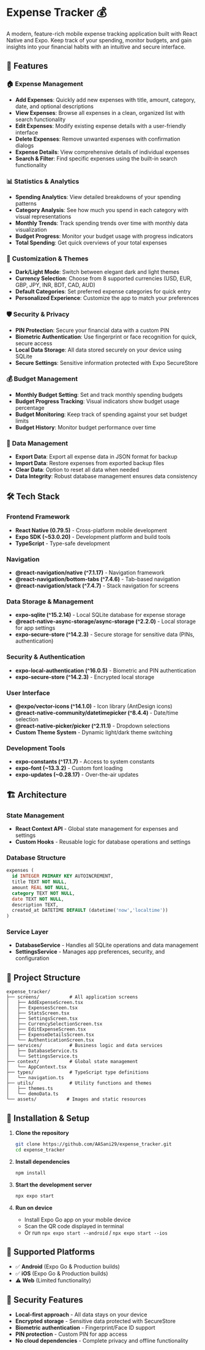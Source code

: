 # Expense Tracker 💰

A modern, feature-rich mobile expense tracking application built with React Native and Expo. Keep track of your spending, monitor budgets, and gain insights into your financial habits with an intuitive and secure interface.

## 📱 Features

### 🏠 **Expense Management**

- **Add Expenses**: Quickly add new expenses with title, amount, category, date, and optional descriptions
- **View Expenses**: Browse all expenses in a clean, organized list with search functionality
- **Edit Expenses**: Modify existing expense details with a user-friendly interface
- **Delete Expenses**: Remove unwanted expenses with confirmation dialogs
- **Expense Details**: View comprehensive details of individual expenses
- **Search & Filter**: Find specific expenses using the built-in search functionality



### 📊 **Statistics & Analytics**

- **Spending Analytics**: View detailed breakdowns of your spending patterns
- **Category Analysis**: See how much you spend in each category with visual representations
- **Monthly Trends**: Track spending trends over time with monthly data visualization
- **Budget Progress**: Monitor your budget usage with progress indicators
- **Total Spending**: Get quick overviews of your total expenses



### 🎨 **Customization & Themes**

- **Dark/Light Mode**: Switch between elegant dark and light themes
- **Currency Selection**: Choose from 8 supported currencies (USD, EUR, GBP, JPY, INR, BDT, CAD, AUD)
- **Default Categories**: Set preferred expense categories for quick entry
- **Personalized Experience**: Customize the app to match your preferences



### 🛡️ **Security & Privacy**

- **PIN Protection**: Secure your financial data with a custom PIN
- **Biometric Authentication**: Use fingerprint or face recognition for quick, secure access
- **Local Data Storage**: All data stored securely on your device using SQLite
- **Secure Settings**: Sensitive information protected with Expo SecureStore



### 💰 **Budget Management**

- **Monthly Budget Setting**: Set and track monthly spending budgets
- **Budget Progress Tracking**: Visual indicators show budget usage percentage
- **Budget Monitoring**: Keep track of spending against your set budget limits
- **Budget History**: Monitor budget performance over time



### 📂 **Data Management**

- **Export Data**: Export all expense data in JSON format for backup
- **Import Data**: Restore expenses from exported backup files
- **Clear Data**: Option to reset all data when needed
- **Data Integrity**: Robust database management ensures data consistency



## 🛠️ Tech Stack

### **Frontend Framework**

- **React Native (0.79.5)** - Cross-platform mobile development
- **Expo SDK (~53.0.20)** - Development platform and build tools
- **TypeScript** - Type-safe development

### **Navigation**

- **@react-navigation/native (^7.1.17)** - Navigation framework
- **@react-navigation/bottom-tabs (^7.4.6)** - Tab-based navigation
- **@react-navigation/stack (^7.4.7)** - Stack navigation for screens

### **Data Storage & Management**

- **expo-sqlite (^15.2.14)** - Local SQLite database for expense storage
- **@react-native-async-storage/async-storage (^2.2.0)** - Local storage for app settings
- **expo-secure-store (^14.2.3)** - Secure storage for sensitive data (PINs, authentication)

### **Security & Authentication**

- **expo-local-authentication (^16.0.5)** - Biometric and PIN authentication
- **expo-secure-store (^14.2.3)** - Encrypted local storage

### **User Interface**

- **@expo/vector-icons (^14.1.0)** - Icon library (AntDesign icons)
- **@react-native-community/datetimepicker (^8.4.4)** - Date/time selection
- **@react-native-picker/picker (^2.11.1)** - Dropdown selections
- **Custom Theme System** - Dynamic light/dark theme switching

### **Development Tools**

- **expo-constants (^17.1.7)** - Access to system constants
- **expo-font (~13.3.2)** - Custom font loading
- **expo-updates (~0.28.17)** - Over-the-air updates

## 🏗️ Architecture

### **State Management**

- **React Context API** - Global state management for expenses and settings
- **Custom Hooks** - Reusable logic for database operations and settings

### **Database Structure**

```sql
expenses (
  id INTEGER PRIMARY KEY AUTOINCREMENT,
  title TEXT NOT NULL,
  amount REAL NOT NULL,
  category TEXT NOT NULL,
  date TEXT NOT NULL,
  description TEXT,
  created_at DATETIME DEFAULT (datetime('now','localtime'))
)
```

### **Service Layer**

- **DatabaseService** - Handles all SQLite operations and data management
- **SettingsService** - Manages app preferences, security, and configuration

## 📁 Project Structure

```
expense_tracker/
├── screens/           # All application screens
│   ├── AddExpenseScreen.tsx
│   ├── ExpensesScreen.tsx
│   ├── StatsScreen.tsx
│   ├── SettingsScreen.tsx
│   ├── CurrencySelectionScreen.tsx
│   ├── EditExpenseScreen.tsx
│   ├── ExpenseDetailsScreen.tsx
│   └── AuthenticationScreen.tsx
├── services/          # Business logic and data services
│   ├── DatabaseService.ts
│   └── SettingsService.ts
├── context/           # Global state management
│   └── AppContext.tsx
├── types/             # TypeScript type definitions
│   └── navigation.ts
├── utils/             # Utility functions and themes
│   ├── themes.ts
│   └── demoData.ts
└── assets/           # Images and static resources
```

## 🚀 Installation & Setup

1. **Clone the repository**

   ```bash
   git clone https://github.com/AASani29/expense_tracker.git
   cd expense_tracker
   ```

2. **Install dependencies**

   ```bash
   npm install
   ```

3. **Start the development server**

   ```bash
   npx expo start
   ```

4. **Run on device**
   - Install Expo Go app on your mobile device
   - Scan the QR code displayed in terminal
   - Or run `npx expo start --android` / `npx expo start --ios`

## 📱 Supported Platforms

- ✅ **Android** (Expo Go & Production builds)
- ✅ **iOS** (Expo Go & Production builds)
- ⚠️ **Web** (Limited functionality)

## 🔐 Security Features

- **Local-first approach** - All data stays on your device
- **Encrypted storage** - Sensitive data protected with SecureStore
- **Biometric authentication** - Fingerprint/Face ID support
- **PIN protection** - Custom PIN for app access
- **No cloud dependencies** - Complete privacy and offline functionality
